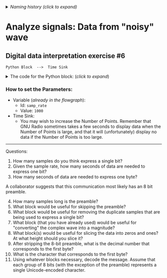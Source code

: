 <details><summary><i>Naming history (click to expand)</i></summary>
<pre>
2022 Aug 15: 065-ASK-full.md
2022 Aug 30: 165-ASK-full.md
2022 Oct 25: 165-OOK-full-Fourstep.md
2023 Jan 28: 150-Sig-interpret-practice-6.md
2023 May 22: 035_Analyze_Sig_Data_from_noisy_wave.md
</pre>
</details>

# Analyze signals: Data from "noisy" wave

## Digital data interpretation exercise #6

```
Python Block  -->  Time Sink
```

<details><summary>The code for the Python block: (<i>click to expand</i>)</summary>

Note: this code is not meant to be readable. Rather, the goal of this exercise is to explore the mystery signal using the Time Sink, Waterfall sink, etc.

```python3
import numpy as np
from gnuradio import gr
from functools import reduce
from operator import concat
import random



name = "Mystery Signal 6"
out_sig_port_0 = np.complex64



def use_func(state_container):
    idx = state_container["count"] // 200
    content = state_container["content"]
    if idx >= len(content):
        return None
    # since the noise is bounded, it won't require filtering beyond the binary slice
    noise = random.random() * 0.5  
    retval = content[idx] * 3 * np.exp(0.5j * state_container["count"]) + noise
    state_container["count"] += 1
    return retval


def unpackOne(x):
    return list(map(int, f"{x:b}".zfill(8)))


def unpackbits(x):
    return reduce(concat, map(unpackOne, x))


class blk(gr.basic_block):

    def __init__(self):
        gr.basic_block.__init__(
            self,
            name=name,
            in_sig=[],
            out_sig=[out_sig_port_0]
        )
        
        self.use_func = use_func
        content_packed = [170, 87, 69, 32, 76, 73, 75, 69, 32, 66, 85, 84, 84, 69, 82, 32, 79, 78, 32, 79, 85, 82, 32, 84, 79, 65, 83, 84, 46, 32, 32, 32, 32, 32, 32, 32]
        
        self.state_container = {
            "count": 0,
            "content": unpackbits(content_packed)
        }


    def general_work(self, input_items, output_items):
        outval = self.use_func(self.state_container)
        if outval == None:
            return 0
        else:
            dt = output_items[0][0].dtype
            npified = np.array(outval, dtype=dt)
            output_items[0][0] = npified
            return 1



```
</details>

### How to set the Parameters:

- Variable (_already in the flowgraph_):
  - Id: `samp_rate`
  - Value: `1000`
- Time Sink:
  - You may wish to increase the Number of Points. Remember that GNU Radio sometimes takes a few seconds to display data when the Number of Points is large, and that it will (unfortunately) display no data if the Number of Points is too large.

---

Questions:

1. How many samples do you think express a single bit?
2. Given the sample rate, how many seconds of data are needed to express one bit?
3. How many seconds of data are needed to express one byte?

A collaborator suggests that this communication most likely has an 8 bit preamble.

4. How many samples long is the preamble?
5. What block would be useful for skipping the preamble?
6. What block would be useful for removing the duplicate samples that are being used to express a single bit?
7. What block (that you have already used) would be useful for "converting" the complex wave into a magnitude?
8. What block(s) would be useful for slicing the data into zeros and ones? At what height should you slice it?
9. After stripping the 8-bit preamble, what is the decimal number that corresponds to the first byte?
10. What is the character that corresponds to the first byte?
11. Using whatever blocks necessary, decode the message. Assume that each group of 8 bits (with the exception of the preamble) represents a single Unicode-encoded character.
